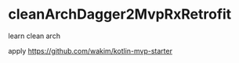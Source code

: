 # cleanArchDagger2MvpRxRetrofit
learn clean arch


apply https://github.com/wakim/kotlin-mvp-starter
